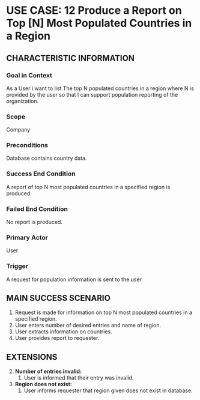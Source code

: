 # USE CASE: 12 Produce a Report on Top [N] Most Populated Countries in a Region

## CHARACTERISTIC INFORMATION

### Goal in Context

As a User i want to list The top N populated countries in a region where N is provided by the user so that I can support population reporting of the organization.

### Scope

Company

### Preconditions

Database contains country data.

### Success End Condition

A report of top N most populated countries in a specified region is produced.

### Failed End Condition

No report is produced.

### Primary Actor

User

### Trigger

A request for population information is sent to the user

## MAIN SUCCESS SCENARIO

1. Request is made for information on top N most populated countries in a specified region.
2. User enters number of desired entries and name of region.
3. User extracts information on countries.
4. User provides report to requester.

## EXTENSIONS

2. **Number of entries invalid:**
    1. User is informed that their entry was invalid.
3. **Region does not exist:**
    1. User informs requester that region given does not exist in database.